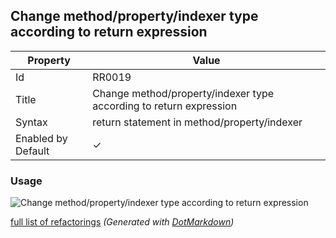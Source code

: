 ## Change method/property/indexer type according to return expression

| Property           | Value                                                              |
| ------------------ | ------------------------------------------------------------------ |
| Id                 | RR0019                                                             |
| Title              | Change method/property/indexer type according to return expression |
| Syntax             | return statement in method/property/indexer                        |
| Enabled by Default | &#x2713;                                                           |

### Usage

![Change method/property/indexer type according to return expression](../../images/refactorings/ChangeMemberTypeAccordingToReturnExpression.png)

[full list of refactorings](Refactorings.md)
*\(Generated with [DotMarkdown](http://github.com/JosefPihrt/DotMarkdown)\)*